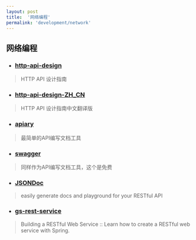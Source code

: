 ```yaml
---
layout: post
title:  '网络编程'
permalink: 'development/network'
---
```


## 网络编程
* ### [http-api-design](https://github.com/interagent/http-api-design)
> HTTP API 设计指南

* ### [http-api-design-ZH_CN](https://github.com/ZhangBohan/http-api-design-ZH_CN)
> HTTP API 设计指南中文翻译版

* ### [apiary](https://apiary.io/)
> 最简单的API编写文档工具

* ### [swagger](http://swagger.io/)
> 同样作为API编写文档工具，这个是免费

* ### [JSONDoc](http://jsondoc.org/)
> easily generate docs and playground for your RESTful API

* ### [gs-rest-service](https://github.com/spring-guides/gs-rest-service)
> Building a RESTful Web Service :: Learn how to create a RESTful web service with Spring.

